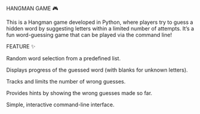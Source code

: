 HANGMAN GAME 🎮

This is a Hangman game developed in Python, where players try to guess a hidden word by suggesting letters within a limited number of attempts. It’s a fun word-guessing game that can be played via the command line!

FEATURE ✨

Random word selection from a predefined list.

Displays progress of the guessed word (with blanks for unknown letters).

Tracks and limits the number of wrong guesses.

Provides hints by showing the wrong guesses made so far.

Simple, interactive command-line interface.
